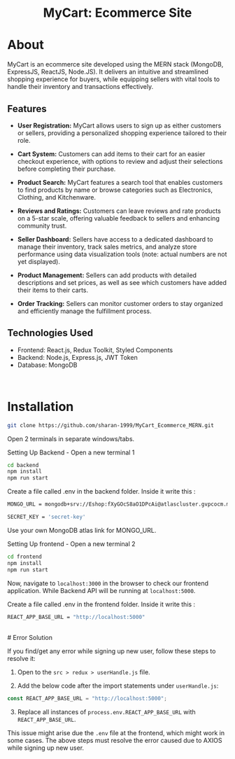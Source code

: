 <h1 align="center">
    MyCart: Ecommerce Site
</h1>


# About

MyCart is an ecommerce site developed using the MERN stack (MongoDB, ExpressJS, ReactJS, Node.JS). It delivers an intuitive and streamlined shopping experience for buyers, while equipping sellers with vital tools to handle their inventory and transactions effectively.

## Features

- **User Registration:** MyCart allows users to sign up as either customers or sellers, providing a personalized shopping experience tailored to their role.

- **Cart System:** Customers can add items to their cart for an easier checkout experience, with options to review and adjust their selections before completing their purchase.

- **Product Search:** MyCart features a search tool that enables customers to find products by name or browse categories such as Electronics, Clothing, and Kitchenware.

- **Reviews and Ratings:** Customers can leave reviews and rate products on a 5-star scale, offering valuable feedback to sellers and enhancing community trust.

- **Seller Dashboard:** Sellers have access to a dedicated dashboard to manage their inventory, track sales metrics, and analyze store performance using data visualization tools (note: actual numbers are not yet displayed).

- **Product Management:** Sellers can add products with detailed descriptions and set prices, as well as see which customers have added their items to their carts.

- **Order Tracking:** Sellers can monitor customer orders to stay organized and efficiently manage the fulfillment process.

## Technologies Used

- Frontend: React.js, Redux Toolkit, Styled Components
- Backend: Node.js, Express.js, JWT Token
- Database: MongoDB

<br>

# Installation

```sh
git clone https://github.com/sharan-1999/MyCart_Ecommerce_MERN.git
```
Open 2 terminals in separate windows/tabs.

Setting Up Backend - Open a new terminal 1
```sh
cd backend
npm install
npm run start
```

Create a file called .env in the backend folder.
Inside it write this :

```sh
MONGO_URL = mongodb+srv://Eshop:fXyGOcS8aO1DPcAi@atlascluster.gvpcocm.mongodb.net/

SECRET_KEY = 'secret-key'
```
Use your own MongoDB atlas link for MONGO_URL.

Setting Up frontend - Open a new terminal 2
```sh
cd frontend
npm install
npm run start
```
Now, navigate to `localhost:3000` in the browser to check our frontend application. 
While Backend API will be running at `localhost:5000`.
<br>

Create a file called .env in the frontend folder.
Inside it write this :

```sh
REACT_APP_BASE_URL = "http://localhost:5000"
```
<br>
# Error Solution

If you find/get any error while signing up new user, follow these steps to resolve it:

1. Open to the `src > redux > userHandle.js` file.

2. Add the below code after the import statements under `userHandle.js`:

```javascript
const REACT_APP_BASE_URL = "http://localhost:5000";
```

3. Replace all instances of `process.env.REACT_APP_BASE_URL` with `REACT_APP_BASE_URL`.

This issue might arise due the `.env` file at the frontend, which might work in some cases.
The above steps must resolve the error caused due to AXIOS while signing up new user.


